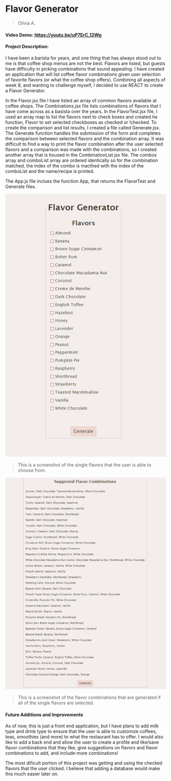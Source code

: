 # Flavor Generator
>Olivia A.
#### Video Demo: https://youtu.be/uP7ErC_12Wg
#### Project Description:

I have been a barista for years, and one thing that has always stood out to me is that coffee shop menus are not the best. Flavors are listed, but guests have difficulty in picking combinations that sound appealing.
I have created an application that will list coffee flavor combinations given user selection of favorite flavors (or what the coffee shop offers).
Combining all aspects of week 8, and wanting to challenge myself, I decided to use REACT to create a Flavor Generator.

In the Flavor.jsx file I have listed an array of common flavors available at coffee shops.
The Combinations.jsx file lists combinations of flavors that I have come across as a basista over the years.
In the FlavorTest.jsx file, I used an array map to list the flavors next to check boxes and created he function, Flavor to set selected checkboxes as checked or !checked.
To create the comparison and list results, I created a file called Generate.jsx. The Generate function handles the submission of the form and completes the comparison between selected flavors and the combination array.
It was difficult to find a way to print the flavor combination after the user selected flavors and a comparison was made with the combinations, so I created another array that is housed in the CombinationList.jsx file. The combos array and comboList array are ordered identically so for the combination matched, the index of the combo is macthed with the index of the comboList and the name/recipe is printed.

The App.js file inclues the function App, that returns the FlavorTest and Generate files.

![Screenshot of the single flavors to choose from.](FlavorList.png)
>This is a screenshot of the single flavors that the user is able to choose from.

![Screenshot of the flavor combinations if all flavors selected.](FlavorCombos.png)
>This is a screenshot of the flavor combinations that are generated if all of the single flavors are selected. 

#### Future Additions and Improvements
As of now, this is just a front end application, but I have plans to add milk type and drink type to ensure that the user is able to customize coffees, teas, smoothies (and more) to what the restaurant has to offer. I would also like to add a back end and allow the user to create a profile and like/save flavor combinations that they like, give suggestions on flavors and flavor combinations to add, and include more combinations!

The most dificult portion of this project was getting and using the checked flavors that the user clicked. I believe that adding a database would make this much easier later on.


